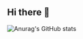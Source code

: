 ## Hi there 👋

![Anurag's GitHub stats](https://github-readme-stats.vercel.app/api?username=ys1231&show_icons=true&theme=algolia)
